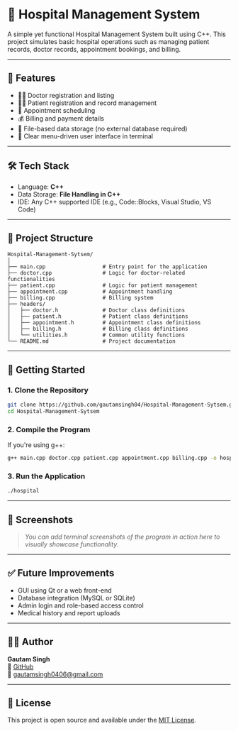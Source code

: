 # 🏥 Hospital Management System

A simple yet functional Hospital Management System built using C++. This project simulates basic hospital operations such as managing patient records, doctor records, appointment bookings, and billing.

---

## 📌 Features

- 👨‍⚕️ Doctor registration and listing
- 🧑‍🦽 Patient registration and record management
- 📅 Appointment scheduling
- 💰 Billing and payment details
- 📂 File-based data storage (no external database required)
- 🧾 Clear menu-driven user interface in terminal

---

## 🛠️ Tech Stack

- Language: **C++**
- Data Storage: **File Handling in C++**
- IDE: Any C++ supported IDE (e.g., Code::Blocks, Visual Studio, VS Code)

---

## 📂 Project Structure

```
Hospital-Management-Sytsem/
│
├── main.cpp                  # Entry point for the application
├── doctor.cpp                # Logic for doctor-related functionalities
├── patient.cpp               # Logic for patient management
├── appointment.cpp           # Appointment handling
├── billing.cpp               # Billing system
├── headers/
│   ├── doctor.h              # Doctor class definitions
│   ├── patient.h             # Patient class definitions
│   ├── appointment.h         # Appointment class definitions
│   ├── billing.h             # Billing class definitions
│   └── utilities.h           # Common utility functions
└── README.md                 # Project documentation
```

---

## 🚀 Getting Started

### 1. Clone the Repository

```bash
git clone https://github.com/gautamsingh04/Hospital-Management-Sytsem.git
cd Hospital-Management-Sytsem
```

### 2. Compile the Program

If you're using g++:

```bash
g++ main.cpp doctor.cpp patient.cpp appointment.cpp billing.cpp -o hospital
```

### 3. Run the Application

```bash
./hospital
```

---

## 📸 Screenshots

> _You can add terminal screenshots of the program in action here to visually showcase functionality._

---

## ✅ Future Improvements

- GUI using Qt or a web front-end
- Database integration (MySQL or SQLite)
- Admin login and role-based access control
- Medical history and report uploads

---

## 🧑‍💻 Author

**Gautam Singh**  
🔗 [GitHub](https://github.com/gautamsingh04)  
📧 gautamsingh0406@gmail.com

---

## 📄 License

This project is open source and available under the [MIT License](LICENSE).
